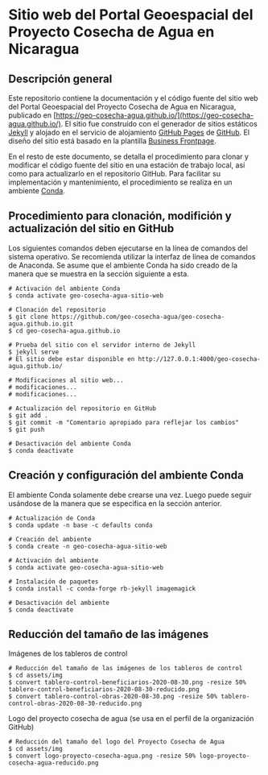 # Sitio web del Portal Geoespacial del Proyecto Cosecha de Agua en Nicaragua

## Descripción general
Este repositorio contiene la documentación y el código fuente del sitio web del Portal Geoespacial del Proyecto Cosecha de Agua en Nicaragua, publicado en [https://geo-cosecha-agua.github.io/](https://geo-cosecha-agua.github.io/). El sitio fue construído con el generador de sitios estáticos [Jekyll](https://jekyllrb.com/) y alojado en el servicio de alojamiento [GitHub Pages](https://pages.github.com/) de [GitHub](https://github.com/). El diseño del sitio está basado en la plantilla [Business Frontpage](https://jekyll-themes.com/business-frontpage/).

En el resto de este documento, se detalla el procedimiento para clonar y modificar el código fuente del sitio en una estación de trabajo local, así como para actualizarlo en el repositorio GitHub. Para facilitar su implementación y mantenimiento, el procedimiento se realiza en un ambiente [Conda](https://docs.conda.io/).

## Procedimiento para clonación, modifición y actualización del sitio en GitHub
Los siguientes comandos deben ejecutarse en la línea de comandos del sistema operativo. Se recomienda utilizar la interfaz de línea de comandos de Anaconda. Se asume que el ambiente Conda ha sido creado de la manera que se muestra en la sección siguiente a esta.
```shell
# Activación del ambiente Conda
$ conda activate geo-cosecha-agua-sitio-web

# Clonación del repositorio
$ git clone https://github.com/geo-cosecha-agua/geo-cosecha-agua.github.io.git
$ cd geo-cosecha-agua.github.io

# Prueba del sitio con el servidor interno de Jekyll
$ jekyll serve
# El sitio debe estar disponible en http://127.0.0.1:4000/geo-cosecha-agua.github.io/

# Modificaciones al sitio web...
# modificaciones...
# modificaciones...

# Actualización del repositorio en GitHub
$ git add .
$ git commit -m "Comentario apropiado para reflejar los cambios"
$ git push

# Desactivación del ambiente Conda
$ conda deactivate
```

## Creación y configuración del ambiente Conda
El ambiente Conda solamente debe crearse una vez. Luego puede seguir usándose de la manera que se especifica en la sección anterior.
```shell
# Actualización de Conda
$ conda update -n base -c defaults conda

# Creación del ambiente
$ conda create -n geo-cosecha-agua-sitio-web

# Activación del ambiente
$ conda activate geo-cosecha-agua-sitio-web

# Instalación de paquetes
$ conda install -c conda-forge rb-jekyll imagemagick

# Desactivación del ambiente
$ conda deactivate
```

## Reducción del tamaño de las imágenes
Imágenes de los tableros de control
```shell
# Reducción del tamaño de las imágenes de los tableros de control
$ cd assets/img
$ convert tablero-control-beneficiarios-2020-08-30.png -resize 50% tablero-control-beneficiarios-2020-08-30-reducido.png
$ convert tablero-control-obras-2020-08-30.png -resize 50% tablero-control-obras-2020-08-30-reducido.png
```

Logo del proyecto cosecha de agua (se usa en el perfil de la organización GitHub)
```shell
# Reducción del tamaño del logo del Proyecto Cosecha de Agua
$ cd assets/img
$ convert logo-proyecto-cosecha-agua.png -resize 50% logo-proyecto-cosecha-agua-reducido.png
```
